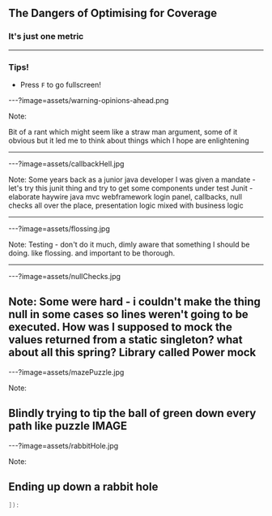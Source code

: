 ## The Dangers of Optimising for Coverage
### It's just one metric

---
### Tips!

- Press `F` to go fullscreen!

---?image=assets/warning-opinions-ahead.png

Note:

Bit of a rant which might seem like a straw man argument, some of it obvious but it led me to think about things which I hope are enlightening


---

---?image=assets/callbackHell.jpg


Note:
Some years back as a junior java developer  I was given a mandate -let's try this junit thing and try to get some components under test
Junit - elaborate haywire java mvc webframework login panel, callbacks, null checks all over the place, presentation logic mixed with business logic



---

---?image=assets/flossing.jpg

Note:
Testing - don't do it much, dimly aware that something I should be doing. like flossing. and important to be thorough.

---

---?image=assets/nullChecks.jpg

Note:
Some were hard - i couldn't make the thing null in some cases so lines weren't going to be executed. How was I supposed to mock the values returned from a static singleton? what about all this spring? Library called Power mock
---


---?image=assets/mazePuzzle.jpg

Note:

Blindly trying to tip the ball of green down every path like puzzle IMAGE
---


---?image=assets/rabbitHole.jpg

Note:

Ending up down a rabbit hole
---



```scala
]​):
```
